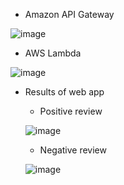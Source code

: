 - Amazon API Gateway

![image](https://user-images.githubusercontent.com/8471958/97503605-955ea880-1932-11eb-921d-1b7c321cd1fc.png)

* AWS Lambda

![image](https://user-images.githubusercontent.com/8471958/97503668-b58e6780-1932-11eb-88fd-e9930374270e.png)

* Results of web app

  * Positive review

  ![image](https://user-images.githubusercontent.com/8471958/97503749-d951ad80-1932-11eb-9e47-dbe6a055f18d.png)

  * Negative review

  ![image](https://user-images.githubusercontent.com/8471958/97503842-0605c500-1933-11eb-96c2-141207521a06.png)

